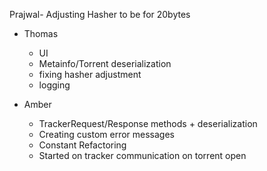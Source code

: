 Prajwal-
Adjusting Hasher to be for 20bytes


- Thomas
    - UI
    - Metainfo/Torrent deserialization
    - fixing hasher adjustment
    - logging

- Amber 
  - TrackerRequest/Response methods + deserialization
  - Creating custom error messages
  - Constant Refactoring
  - Started on tracker communication on torrent open
